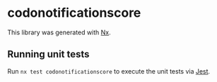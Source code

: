 # codonotificationscore

This library was generated with [Nx](https://nx.dev).

## Running unit tests

Run `nx test codonotificationscore` to execute the unit tests via [Jest](https://jestjs.io).
